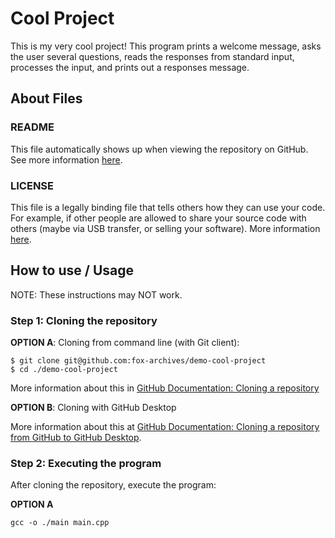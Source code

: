 # Cool Project

This is my very cool project! This program prints a welcome message, asks the user several questions, reads the responses from standard input, processes the input, and prints out a responses message.

## About Files

### **README**

This file automatically shows up when viewing the repository on GitHub. See more information [here](https://docs.github.com/en/repositories/managing-your-repositorys-settings-and-features/customizing-your-repository/about-readmes).

### **LICENSE**

This file is a legally binding file that tells others how they can use your code. For example, if other people are allowed to share your source code with others (maybe via USB transfer, or selling your software). More information [here](https://docs.github.com/en/repositories/managing-your-repositorys-settings-and-features/customizing-your-repository/licensing-a-repository).

## How to use / Usage

NOTE: These instructions may NOT work.

### Step 1: Cloning the repository

**OPTION A**: Cloning from command line (with Git client):

```console
$ git clone git@github.com:fox-archives/demo-cool-project
$ cd ./demo-cool-project
```

More information about this in [GitHub Documentation: Cloning a repository](https://docs.github.com/en/repositories/creating-and-managing-repositories/cloning-a-repository)

**OPTION B**: Cloning with GitHub Desktop

More information about this at [GitHub Documentation: Cloning a repository from GitHub to GitHub Desktop](https://docs.github.com/en/desktop/adding-and-cloning-repositories/cloning-a-repository-from-github-to-github-desktop).

### Step 2: Executing the program

After cloning the repository, execute the program:

**OPTION A**

```console
gcc -o ./main main.cpp
```
